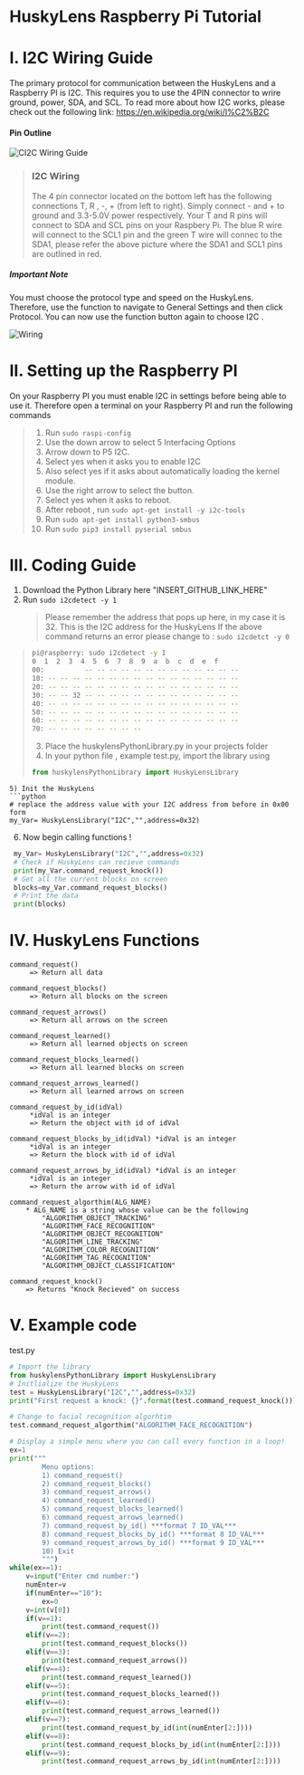 
# HuskyLens Raspberry Pi Tutorial


# I. I2C Wiring Guide 

The primary protocol for communication between the HuskyLens and a Raspberry PI is I2C. This requires you to use the 4PIN connector to wrire ground, power, SDA, and SCL. To read more about how I2C works, please check out the following link:  https://en.wikipedia.org/wiki/I%C2%B2C

#### Pin Outline

![CI2C Wiring Guide ](http://www.raspberrypirobotics.com/wp-content/uploads/2018/01/Raspberry-pi-I2C-pins.png)

> ### I2C Wiring
>
> The 4 pin connector located on the bottom left has the following connections T, R , -, + (from left to right). Simply connect - and + to ground and 3.3-5.0V power respectively. Your T and R pins will connect to SDA and SCL pins on your Raspbery Pi. The blue R wire will connect to the SCL1 pin and the green T wire will connec to the SDA1, please refer the above picture where the SDA1 and SCL1 pins are outlined in red. 

##### Important Note

You must choose the protocol type and speed on the HuskyLens. Therefore, use the function to navigate to General Settings and then click Protocol. You can now use the function button again to choose I2C .

![Wiring](https://i.ibb.co/YydCcV4/101583380990-pic.jpg)

# II. Setting up the Raspberry PI 

On your Raspberry PI you must enable I2C in settings before being able to use it. Therefore open a terminal on your Raspberry PI and run the following commands

> 1) Run ```sudo raspi-config```
> 2) Use the down arrow to select 5 Interfacing Options
> 3) Arrow down to P5 I2C.
> 4) Select yes when it asks you to enable I2C
> 5) Also select yes if it asks about automatically loading the kernel module.
> 6) Use the right arrow to select the <Finish> button.
> 7) Select yes when it asks to reboot.
> 8) After reboot , run ```sudo apt-get install -y i2c-tools```
> 9) Run ```sudo apt-get install python3-smbus```
> 10) Run ```sudo pip3 install pyserial smbus```

# III. Coding Guide 

1) Download the Python Library here "INSERT_GITHUB_LINK_HERE"
2) Run ```sudo i2cdetect -y 1``` 
    > Please remember the address that pops up here, in my case it is 32. This is the I2C address for the HuskyLens
    If the above command returns an error please change to : ```sudo i2cdetct -y 0```

>```sh
>pi@raspberry: sudo i2cdetect -y 1
>0  1  2  3  4  5  6  7  8  9  a  b  c  d  e  f
>00:          -- -- -- -- -- -- -- -- -- -- -- -- --
>10: -- -- -- -- -- -- -- -- -- -- -- -- -- -- -- --
>20: -- -- -- -- -- -- -- -- -- -- -- -- -- -- -- --
>30: -- -- 32 -- -- -- -- -- -- -- -- -- -- -- -- --
>40: -- -- -- -- -- -- -- -- -- -- -- -- -- -- -- --
>50: -- -- -- -- -- -- -- -- -- -- -- -- -- -- -- --
>60: -- -- -- -- -- -- -- -- -- -- -- -- -- -- -- --
>70: -- -- -- -- -- -- -- --
>```
>
> 3) Place the huskylensPythonLibrary.py in your projects folder
> 4) In your python file , example test.py, import the library using
>
>```python 
> from huskylensPythonLibrary import HuskyLensLibrary
>```

 ```
 5) Init the HuskyLens 
 ```python
 # replace the address value with your I2C address from before in 0x00 form
 my_Var= HuskyLensLibrary("I2C","",address=0x32)
 ```

6) Now begin calling functions !

```python
 my_Var= HuskyLensLibrary("I2C","",address=0x32)
 # Check if HuskyLens can recieve commands
 print(my_Var.command_request_knock())
 # Get all the current blocks on screen
 blocks=my_Var.command_request_blocks()
 # Print the data
 print(blocks)
```

# IV. HuskyLens Functions

``` text
command_request()
     => Return all data 
     
command_request_blocks()
     => Return all blocks on the screen

command_request_arrows()
     => Return all arrows on the screen

command_request_learned()
     => Return all learned objects on screen

command_request_blocks_learned()
     => Return all learned blocks on screen

command_request_arrows_learned() 
     => Return all learned arrows on screen 

command_request_by_id(idVal)
     *idVal is an integer
     => Return the object with id of idVal

command_request_blocks_by_id(idVal) *idVal is an integer
     *idVal is an integer
     => Return the block with id of idVal

command_request_arrows_by_id(idVal) *idVal is an integer
     *idVal is an integer
     => Return the arrow with id of idVal

command_request_algorthim(ALG_NAME)
    * ALG_NAME is a string whose value can be the following
        "ALGORITHM_OBJECT_TRACKING"
        "ALGORITHM_FACE_RECOGNITION"
        "ALGORITHM_OBJECT_RECOGNITION"
        "ALGORITHM_LINE_TRACKING"
        "ALGORITHM_COLOR_RECOGNITION"
        "ALGORITHM_TAG_RECOGNITION"
        "ALGORITHM_OBJECT_CLASSIFICATION"

command_request_knock()
    => Returns "Knock Recieved" on success
```

# V. Example code

test.py

```python
# Import the library
from huskylensPythonLibrary import HuskyLensLibrary
# Initlialize the HuskyLens
test = HuskyLensLibrary("I2C","",address=0x32)
print("First request a knock: {}".format(test.command_request_knock()))

# Change to facial recognition algorhtim
test.command_request_algorthim("ALGORITHM_FACE_RECOGNITION")

# Display a simple menu where you can call every function in a loop!
ex=1
print("""
        Menu options:
        1) command_request()
        2) command_request_blocks()
        3) command_request_arrows()
        4) command_request_learned()
        5) command_request_blocks_learned()
        6) command_request_arrows_learned()
        7) command_request_by_id() ***format 7 ID_VAL***
        8) command_request_blocks_by_id() ***format 8 ID_VAL***
        9) command_request_arrows_by_id() ***format 9 ID_VAL***
        10) Exit
        """)
while(ex==1):
    v=input("Enter cmd number:")
    numEnter=v
    if(numEnter=="10"):
        ex=0
    v=int(v[0])
    if(v==1):
        print(test.command_request())
    elif(v==2):
        print(test.command_request_blocks())
    elif(v==3):
        print(test.command_request_arrows())
    elif(v==4):
        print(test.command_request_learned())
    elif(v==5):
        print(test.command_request_blocks_learned())
    elif(v==6):
        print(test.command_request_arrows_learned())
    elif(v==7):
        print(test.command_request_by_id(int(numEnter[2:])))
    elif(v==8):
        print(test.command_request_blocks_by_id(int(numEnter[2:])))
    elif(v==9):
        print(test.command_request_arrows_by_id(int(numEnter[2:])))
```


